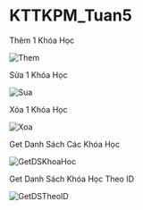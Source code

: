 # KTTKPM_Tuan5
Thêm 1 Khóa Học 

![Them](https://github.com/tungcutte35/KTTKPM_Tuan5/assets/90129081/502401cf-84b1-4430-931c-bd0cb0fd08ad)


Sửa 1 Khóa Học 


![Sua](https://github.com/tungcutte35/KTTKPM_Tuan5/assets/90129081/088ce121-4235-4054-b44b-3fcf9f40a17f)


Xóa 1 Khóa Học


![Xoa](https://github.com/tungcutte35/KTTKPM_Tuan5/assets/90129081/b4b0f1dd-95ad-4cc2-8ae2-eb4bef88417f)


Get Danh Sách Các Khóa Học 


![GetDSKhoaHoc](https://github.com/tungcutte35/KTTKPM_Tuan5/assets/90129081/a05cde1c-12b5-44c6-bc40-9812fa8b865c)


Get Danh Sách Khóa Học Theo ID


![GetDSTheoID](https://github.com/tungcutte35/KTTKPM_Tuan5/assets/90129081/9a7daffb-25ea-439c-81c0-0498aeefb892)
